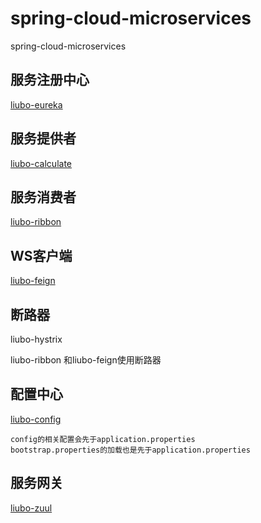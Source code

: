 # spring-cloud-microservices
spring-cloud-microservices

## 服务注册中心
[liubo-eureka](https://github.com/liubo6/spring-cloud-microservices/tree/master/liubo-eureka)

## 服务提供者
[liubo-calculate](https://github.com/liubo6/spring-cloud-microservices/tree/master/liubo-calculate)

## 服务消费者
[liubo-ribbon](https://github.com/liubo6/spring-cloud-microservices/tree/master/liubo-ribbon)

## WS客户端
[liubo-feign](https://github.com/liubo6/spring-cloud-microservices/tree/master/liubo-feign)

## 断路器
liubo-hystrix

liubo-ribbon 和liubo-feign使用断路器


## 配置中心
[liubo-config](https://github.com/liubo6/spring-cloud-microservices/tree/master/liubo-config)
```
config的相关配置会先于application.properties
bootstrap.properties的加载也是先于application.properties
```
## 服务网关
[liubo-zuul](https://github.com/liubo6/spring-cloud-microservices/tree/master/liubo-zuul)
